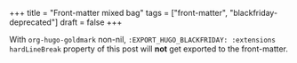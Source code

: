 +++
title = "Front-matter mixed bag"
tags = ["front-matter", "blackfriday-deprecated"]
draft = false
+++

With `org-hugo-goldmark` non-nil, `:EXPORT_HUGO_BLACKFRIDAY:
:extensions hardLineBreak` property of this post will **not** get
exported to the front-matter.
